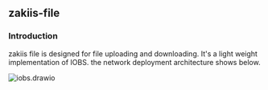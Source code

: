 ## zakiis-file

### Introduction

zakiis file is designed for file uploading and downloading. It's a light weight implementation of IOBS. the network deployment architecture shows below.

![iobs.drawio](D:\workspace\zakiis\file\readme_imgs\iobs.drawio.png)
